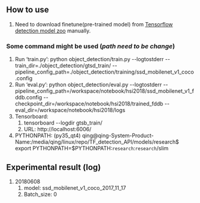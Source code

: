 ## How to use
1. Need to download finetune(pre-trained model) from [Tensorflow detection model zoo](https://github.com/tensorflow/models/blob/master/research/object_detection/g3doc/detection_model_zoo.md) manually.

### Some command might be used (_path need to be change_)
1. Run ‘train.py’:    python object_detection/train.py --logtostderr --train_dir=./object_detection/gtsd_train/ --pipeline_config_path=./object_detection/training/ssd_mobilenet_v1_coco.config
2. Run ‘eval.py’:     python object_detection/eval.py --logtostderr --pipeline_config_path=/workspace/notebook/hsi2018/ssd_mobilenet_v1_fddb.config --checkpoint_dir=/workspace/notebook/hsi2018/trained_fddb --eval_dir=/workspace/notebook/hsi2018/logs
3. Tensorboard: 
    1. tensorboard --logdir gtsb_train/
    2. URL: http://localhost:6006/
4. PYTHONPATH:     (py35_qt4) qing@qing-System-Product-Name:/media/qing/linux/repo/TF_detection_API/models/research$ export PYTHONPATH=$PYTHONPATH:`research`:`research`/slim

## Experimental result (log)
1. 20180608 
    1. model: ssd_mobilenet_v1_coco_2017_11_17
    2. Batch_size: 0 
